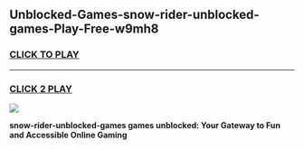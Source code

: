 
## Unblocked-Games-snow-rider-unblocked-games-Play-Free-w9mh8
<h3>
<a href="https://premium76.site?title=snow-rider-unblocked-games&ref=19M">CLICK TO PLAY</a></h3>
<hr>

<h3>
<a href="https://premium76.site?title=snow-rider-unblocked-games&ref=19M">CLICK 2 PLAY</a>
  
</h3>

<a href="https://premium76.site?title=snow-rider-unblocked-games&ref=19M"><img src="https://clearcache.store/games.png"></a>


**snow-rider-unblocked-games games unblocked: Your Gateway to Fun and Accessible Online Gaming**
